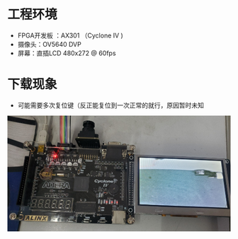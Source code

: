 # 工程环境

+ FPGA开发板 ：AX301 （Cyclone IV )
+ 摄像头：OV5640 DVP
+ 屏幕：直插LCD 480x272 @ 60fps



# 下载现象

- 可能需要多次复位键（反正能复位到一次正常的就行，原因暂时未知



![Finish](Finish.png)
